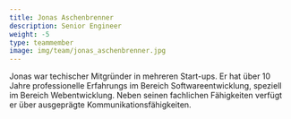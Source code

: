 ```yaml
---
title: Jonas Aschenbrenner
description: Senior Engineer
weight: -5
type: teammember
image: img/team/jonas_aschenbrenner.jpg
---
```


Jonas war techischer Mitgründer in mehreren Start-ups.
Er hat über 10 Jahre professionelle Erfahrungs im Bereich
Softwareentwicklung, speziell im Bereich Webentwicklung.
Neben seinen fachlichen Fähigkeiten verfügt er über ausgeprägte
Kommunikationsfähigkeiten.

